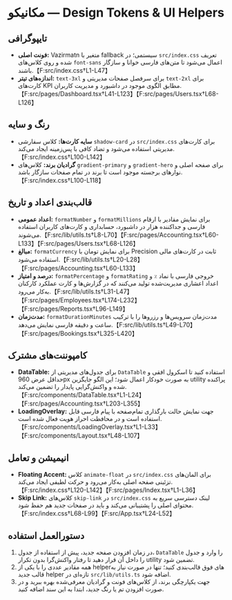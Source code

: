 # مکانیکو — Design Tokens & UI Helpers

## تایپوگرافی
- **فونت اصلی:** Vazirmatn متغیر با fallback سیستمی؛ در `src/index.css` تعریف شده و روی کلاس‌های `font-sans` اعمال می‌شود تا متن‌های فارسی خوانا و سازگار باشند.【F:src/index.css†L1-L47】
- **اندازه‌های تیتر:** `text-3xl` برای سرفصل صفحات مدیریتی و `text-2xl` برای کارت‌های KPI مطابق الگوی موجود در داشبورد و مدیریت کاربران.【F:src/pages/Dashboard.tsx†L41-L123】【F:src/pages/Users.tsx†L68-L126】

## رنگ و سایه
- **سایه کارت‌ها:** کلاس سفارشی `shadow-card` در `src/index.css` برای کارت‌های مدیریتی استفاده می‌شود و تضاد کافی با پس‌زمینه ایجاد می‌کند.【F:src/index.css†L100-L142】
- **گرادیان برند:** کلاس‌های `gradient-primary` و `gradient-hero` برای صفحه اصلی و نوارهای برجسته موجود است تا برند در تمام صفحات سازگار باشد.【F:src/index.css†L100-L118】

## قالب‌بندی اعداد و تاریخ
- **اعداد عمومی:** `formatNumber` و `formatMillions` برای نمایش مقادیر با ارقام فارسی و جداکننده هزار در داشبورد، حسابداری و کارت‌های کاربران استفاده می‌شوند.【F:src/lib/utils.ts†L8-L70】【F:src/pages/Accounting.tsx†L60-L133】【F:src/pages/Users.tsx†L68-L126】
- **مبالغ:** `formatCurrency` برای نمایش تومان با Precision ثابت در کارت‌های مالی استفاده می‌شود.【F:src/lib/utils.ts†L20-L28】【F:src/pages/Accounting.tsx†L60-L133】
- **درصد و امتیاز:** `formatPercentage` و `formatRating` خروجی فارسی با نماد `٪` و اعداد اعشاری مدیریت‌شده تولید می‌کنند که در گزارش‌ها و کارت عملکرد کارکنان به‌کار می‌رود.【F:src/lib/utils.ts†L31-L47】【F:src/pages/Employees.tsx†L174-L232】【F:src/pages/Reports.tsx†L96-L149】
- **مدت‌زمان:** `formatDurationMinutes` مدت‌زمان سرویس‌ها و رزروها را با ترکیب ساعت و دقیقه فارسی نمایش می‌دهد.【F:src/lib/utils.ts†L49-L70】【F:src/pages/Bookings.tsx†L325-L420】

## کامپوننت‌های مشترک
- **DataTable:** برای جدول‌های مدیریتی از `DataTable` استفاده کنید تا اسکرول افقی و حداقل عرض 960px به صورت خودکار اعمال شود؛ این الگو جایگزین utility پراکنده شده و واکنش‌گرایی پایدار را تضمین می‌کند.【F:src/components/DataTable.tsx†L1-L24】【F:src/pages/Accounting.tsx†L203-L355】
- **LoadingOverlay:** جهت نمایش حالت بارگذاری تمام‌صفحه با پیام فارسی قابل استفاده است و در محافظت احراز هویت فعال شده است.【F:src/components/LoadingOverlay.tsx†L1-L33】【F:src/components/Layout.tsx†L48-L107】

## انیمیشن و تعامل
- **Floating Accent:** کلاس `animate-float` در `src/index.css` برای المان‌های تزئینی صفحه اصلی به‌کار می‌رود و حرکت لطیفی ایجاد می‌کند.【F:src/index.css†L120-L142】【F:src/pages/Index.tsx†L1-L36】
- **Skip Link:** کلاس‌های `skip-link` در `src/index.css` لینک دسترسی سریع به محتوای اصلی را پشتیبانی می‌کند و باید در صفحات جدید هم حفظ شود.【F:src/index.css†L68-L99】【F:src/App.tsx†L24-L52】

## دستورالعمل استفاده
1. در زمان افزودن صفحه جدید، پیش از استفاده از جدول، `DataTable` را وارد و جدول را داخل آن قرار دهید تا رفتار واکنش‌گرا بدون تکرار utility تضمین شود.
2. همه مقادیر عددی را با یکی از helperهای فوق قالب‌بندی کنید؛ تنها در صورت نیاز به قالب جدید helper تازه‌ای در `src/lib/utils.ts` اضافه شود.
3. جهت یکپارچگی برند، از کلاس‌های فونت و گرادیان معرفی‌شده بهره ببرید و در صورت افزودن تم یا رنگ جدید، ابتدا به این سند اضافه کنید.
